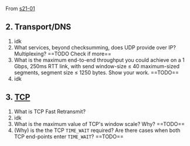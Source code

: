 From [s21-01](Past%20Exams/s21-01.pdf)

## 2. Transport/DNS

1. idk
2. What services, beyond checksumming, does UDP provide over IP? Multiplexing? ==TODO Check if more==
3. What is the maximum end-to-end throughput you could achieve on a 1 Gbps, 250ms RTT link, with send window-size ≤ 40 maximum-sized segments, segment size ≤ 1250 bytes. Show your work. ==TODO==
4. idk

## 3. [TCP](TCP/TCP.md)
1. What is TCP Fast Retransmit?
2. idk
3. What is the maximum value of TCP's window scale? Why? ==TODO==
4. (Why) is the the TCP `TIME_WAIT` required? Are there cases when both TCP end-points enter `TIME_WAIT`? ==TODO==

